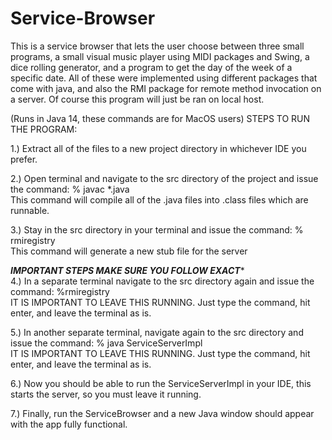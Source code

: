 # Service-Browser
This is a service browser that lets the user choose between three small programs, a small visual music player using MIDI packages and Swing, a dice rolling generator, and a program to get the day of the week of a specific date.  All of these were implemented using different packages that come with java, and also the RMI package for remote method invocation on a server.  Of course this program will just be ran on local host.

(Runs in Java 14, these commands are for MacOS users)
STEPS TO RUN THE PROGRAM:

1.) Extract all of the files to a new project directory in whichever IDE you prefer.

2.) Open terminal and navigate to the src directory of the project and issue the command: % javac *.java\
    This command will compile all of the .java files into .class files which are runnable.
    
3.) Stay in the src directory in your terminal and issue the command: % rmiregistry\
    This command will generate a new stub file for the server
    
***IMPORTANT STEPS MAKE SURE YOU FOLLOW EXACT****\
4.) In a separate terminal navigate to the src directory again and issue the command: %rmiregistry\
    IT IS IMPORTANT TO LEAVE THIS RUNNING.  Just type the command, hit enter, and leave the terminal as is.
    
5.) In another separate terminal, navigate again to the src directory and issue the command: % java ServiceServerImpl\
    IT IS IMPORTANT TO LEAVE THIS RUNNING.  Just type the command, hit enter, and leave the terminal as is.
    
6.) Now you should be able to run the ServiceServerImpl in your IDE, this starts the server, so you must leave it running.

7.) Finally, run the ServiceBrowser and a new Java window should appear with the app fully functional.

